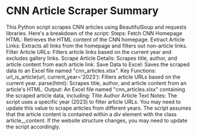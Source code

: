 # CNN Article Scraper Summary

This Python script scrapes CNN articles using BeautifulSoup and requests libraries. Here's a breakdown of the script:
Steps:
Fetch CNN Homepage HTML: Retrieves the HTML content of the CNN homepage.
Extract Article Links: Extracts all links from the homepage and filters out non-article links.
Filter Article URLs: Filters article links based on the current year and excludes gallery links.
Scrape Article Details: Scrapes title, author, and article content from each article link.
Save Data to Excel: Saves the scraped data to an Excel file named "cnn_articles.xlsx".
Key Functions:
url_is_article(url, current_year='2023'): Filters article URLs based on the current year.
parse(html): Scrapes title, author, and article content from an article's HTML.
Output:
An Excel file named "cnn_articles.xlsx" containing the scraped article data, including:
Title
Author
Article Text
Notes:
The script uses a specific year (2023) to filter article URLs. You may need to update this value to scrape articles from different years.
The script assumes that the article content is contained within a div element with the class article__content. If the website structure changes, you may need to update the script accordingly.

